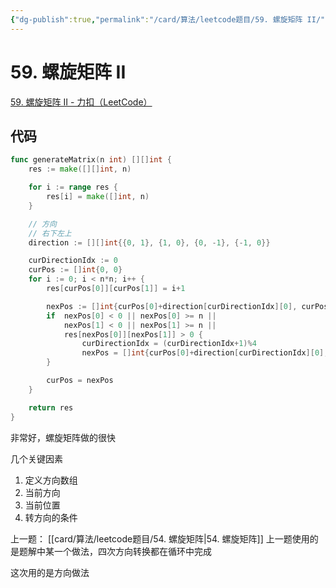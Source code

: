 ```yaml
---
{"dg-publish":true,"permalink":"/card/算法/leetcode题目/59. 螺旋矩阵 II/","tags":["leetcode"],"noteIcon":"2","created":"2024-11-09T18:16:21+08:00","updated":"2024-11-09T18:21:08+08:00"}
---
```



# 59. 螺旋矩阵 II

[59. 螺旋矩阵 II - 力扣（LeetCode）](https://leetcode.cn/problems/spiral-matrix-ii/description/)

## 代码

```go
func generateMatrix(n int) [][]int {
    res := make([][]int, n)

    for i := range res {
        res[i] = make([]int, n)
    }

    // 方向
    // 右下左上
    direction := [][]int{{0, 1}, {1, 0}, {0, -1}, {-1, 0}}

    curDirectionIdx := 0
    curPos := []int{0, 0}
    for i := 0; i < n*n; i++ {
        res[curPos[0]][curPos[1]] = i+1

        nexPos := []int{curPos[0]+direction[curDirectionIdx][0], curPos[1] + direction[curDirectionIdx][1]}
        if  nexPos[0] < 0 || nexPos[0] >= n ||
            nexPos[1] < 0 || nexPos[1] >= n || 
            res[nexPos[0]][nexPos[1]] > 0 {
                curDirectionIdx = (curDirectionIdx+1)%4
                nexPos = []int{curPos[0]+direction[curDirectionIdx][0], curPos[1] + direction[curDirectionIdx][1]}
        }

        curPos = nexPos
    }

    return res
}
```

非常好，螺旋矩阵做的很快

几个关键因素
1. 定义方向数组
2. 当前方向
3. 当前位置
4. 转方向的条件


上一题： [[card/算法/leetcode题目/54. 螺旋矩阵\|54. 螺旋矩阵]]
上一题使用的是题解中某一个做法，四次方向转换都在循环中完成

这次用的是方向做法
